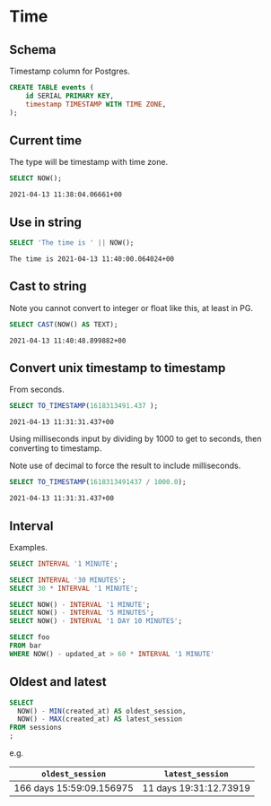 # Time


## Schema

Timestamp column for Postgres.

```sql
CREATE TABLE events (
    id SERIAL PRIMARY KEY,
    timestamp TIMESTAMP WITH TIME ZONE,
);
```


## Current time

The type will be timestamp with time zone.

```sql
SELECT NOW();
```
```
2021-04-13 11:38:04.06661+00
```


## Use in string

```sql
SELECT 'The time is ' || NOW();
```

```
The time is 2021-04-13 11:40:00.064024+00
```


## Cast to string

Note you cannot convert to integer or float like this, at least in PG.

```sql
SELECT CAST(NOW() AS TEXT);
```

```
2021-04-13 11:40:48.899882+00
```


## Convert unix timestamp to timestamp

From seconds.

```sql
SELECT TO_TIMESTAMP(1618313491.437 );
```

```
2021-04-13 11:31:31.437+00
```

Using milliseconds input by dividing by 1000 to get to seconds, then converting to timestamp.

Note use of decimal to force the result to include milliseconds.

```sql
SELECT TO_TIMESTAMP(1618313491437 / 1000.0);
```

```
2021-04-13 11:31:31.437+00
```


## Interval

Examples.

```sql
SELECT INTERVAL '1 MINUTE';

SELECT INTERVAL '30 MINUTES';
SELECT 30 * INTERVAL '1 MINUTE';

SELECT NOW() - INTERVAL '1 MINUTE';
SELECT NOW() - INTERVAL '5 MINUTES';
SELECT NOW() - INTERVAL '1 DAY 10 MINUTES';
```

```sql
SELECT foo
FROM bar
WHERE NOW() - updated_at > 60 * INTERVAL '1 MINUTE'
```


## Oldest and latest

```sql
SELECT
  NOW() - MIN(created_at) AS oldest_session,
  NOW() - MAX(created_at) AS latest_session
FROM sessions
;
```

e.g.

| `oldest_session` | `latest_session` |
|--- | ---|
|166 days 15:59:09.156975 | 11 days 19:31:12.73919 |
